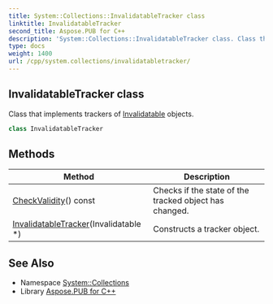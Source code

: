 ```yaml
---
title: System::Collections::InvalidatableTracker class
linktitle: InvalidatableTracker
second_title: Aspose.PUB for C++
description: 'System::Collections::InvalidatableTracker class. Class that implements trackers of Invalidatable objects in C++.'
type: docs
weight: 1400
url: /cpp/system.collections/invalidatabletracker/
---
```

## InvalidatableTracker class


Class that implements trackers of [Invalidatable](../invalidatable/) objects.

```cpp
class InvalidatableTracker
```

## Methods

| Method | Description |
| --- | --- |
| [CheckValidity](./checkvalidity/)() const | Checks if the state of the tracked object has changed. |
| [InvalidatableTracker](./invalidatabletracker/)(Invalidatable *) | Constructs a tracker object. |
## See Also

* Namespace [System::Collections](../)
* Library [Aspose.PUB for C++](../../)
